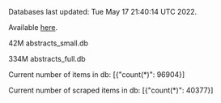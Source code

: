 Databases last updated: Tue May 17 21:40:14 UTC 2022. 

Available [here](https://github.com/cbeauhilton/ash-db/releases).


42M	abstracts_small.db

334M	abstracts_full.db

Current number of items in db:
[{"count(*)": 96904}]

Current number of scraped items in db:
[{"count(*)": 40377}]
